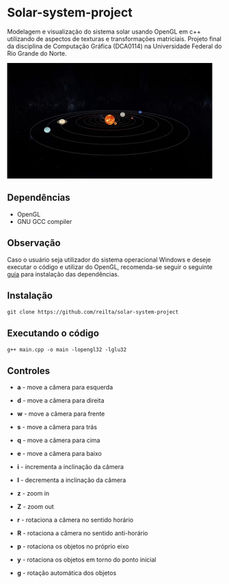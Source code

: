 <h1>Solar-system-project</h1>

Modelagem e visualização do sistema solar usando OpenGL em c++ utilizando de aspectos de texturas e transformações matriciais. Projeto final da disciplina de Computação Gráfica (DCA0114) na Universidade Federal do Rio Grande do Norte.

<img src="giphy_solar_system.gif" alt="animated" />

<h2>Dependências</h2>

*   OpenGL
*   GNU GCC compiler

<h2>Observação</h2>

Caso o usuário seja utilizador do sistema operacional Windows e deseje executar o código e utilizar do OpenGL, recomenda-se seguir o seguinte [guia](https://medium.com/swlh/setting-opengl-for-windows-d0b45062caf) para instalação das dependências.


<h2>Instalação</h2>

    git clone https://github.com/reilta/solar-system-project

<h2>Executando o código</h2>


    g++ main.cpp -o main -lopengl32 -lglu32


<h2>Controles</h2>

*   **a** - move a câmera para esquerda
*   **d** - move a câmera para direita
*   **w** - move a câmera para frente
*   **s** - move a câmera para trás
*   **q** - move a câmera para cima
*   **e** - move a câmera para baixo

*   **i** - incrementa a inclinação da câmera
*   **I** - decrementa a inclinação da câmera

*   **z** - zoom in
*   **Z** - zoom out
*   **r** - rotaciona a câmera no sentido horário
*   **R** - rotaciona a câmera no sentido anti-horário

*   **p** - rotaciona os objetos no próprio eixo
*   **y** - rotaciona os objetos em torno do ponto inicial
*   **g** - rotação automática dos objetos

